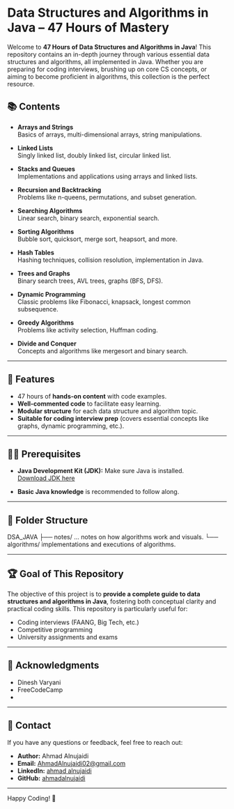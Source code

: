 # Data Structures and Algorithms in Java – 47 Hours of Mastery

Welcome to **47 Hours of Data Structures and Algorithms in Java**! This repository contains an in-depth journey through various essential data structures and algorithms, all implemented in Java. Whether you are preparing for coding interviews, brushing up on core CS concepts, or aiming to become proficient in algorithms, this collection is the perfect resource.

## 📚 Contents

- **Arrays and Strings**  
  Basics of arrays, multi-dimensional arrays, string manipulations.

- **Linked Lists**  
  Singly linked list, doubly linked list, circular linked list.

- **Stacks and Queues**  
  Implementations and applications using arrays and linked lists.

- **Recursion and Backtracking**  
  Problems like n-queens, permutations, and subset generation.

- **Searching Algorithms**  
  Linear search, binary search, exponential search.

- **Sorting Algorithms**  
  Bubble sort, quicksort, merge sort, heapsort, and more.

- **Hash Tables**  
  Hashing techniques, collision resolution, implementation in Java.

- **Trees and Graphs**  
  Binary search trees, AVL trees, graphs (BFS, DFS).

- **Dynamic Programming**  
  Classic problems like Fibonacci, knapsack, longest common subsequence.

- **Greedy Algorithms**  
  Problems like activity selection, Huffman coding.

- **Divide and Conquer**  
  Concepts and algorithms like mergesort and binary search.

---

## 🚀 Features

- 47 hours of **hands-on content** with code examples.
- **Well-commented code** to facilitate easy learning.
- **Modular structure** for each data structure and algorithm topic.
- **Suitable for coding interview prep** (covers essential concepts like graphs, dynamic programming, etc.).

---

## 🧑‍💻 Prerequisites

- **Java Development Kit (JDK):** Make sure Java is installed.  
  [Download JDK here](https://www.oracle.com/java/technologies/javase-jdk11-downloads.html)

- **Basic Java knowledge** is recommended to follow along.

---

## 📂 Folder Structure

DSA_JAVA
├── notes/ ... notes on how algorithms work and visuals.
└── algorithms/ implementations and executions of algorithms.

---

## 🏆 Goal of This Repository

The objective of this project is to **provide a complete guide to data structures and algorithms in Java**, fostering both conceptual clarity and practical coding skills. This repository is particularly useful for:

- Coding interviews (FAANG, Big Tech, etc.)
- Competitive programming
- University assignments and exams

---

## 🙌 Acknowledgments

- Dinesh Varyani
- FreeCodeCamp
- 
---

## 📧 Contact

If you have any questions or feedback, feel free to reach out:

- **Author:** Ahmad Alnujaidi
- **Email:** AhmadAlnujaidi02@gmail.com
- **LinkedIn:** [ahmad alnujaidi](https://www.linkedin.com/in/ahmadalnujaidi/)
- **GitHub:** [ahmadalnujaidi](https://github.com/ahmadalnujaidi)

---

Happy Coding! 🎉
